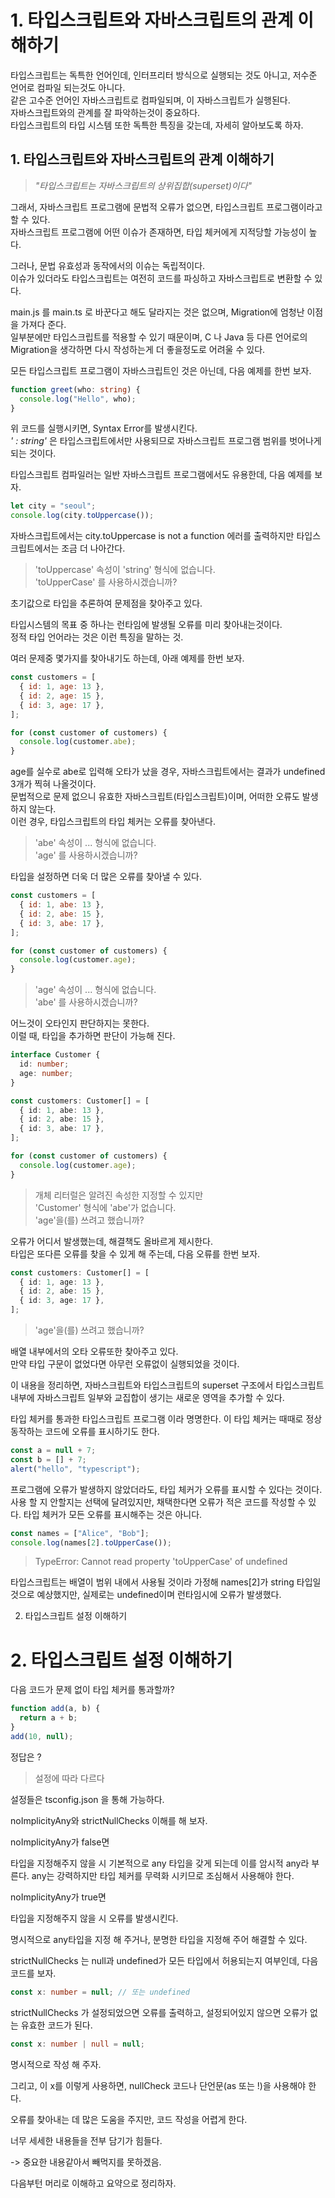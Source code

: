 # 1. 타입스크립트와 자바스크립트의 관계 이해하기

타입스크립트는 독특한 언어인데, 인터프리터 방식으로 실행되는 것도 아니고, 저수준 언어로 컴파일 되는것도 아니다.  
같은 고수준 언어인 자바스크립트로 컴파일되며, 이 자바스크립트가 실행된다.  
자바스크립트와의 관계를 잘 파악하는것이 중요하다.  
타입스크립트의 타입 시스템 또한 독특한 특징을 갖는데, 자세히 알아보도록 하자.

## 1. 타입스크립트와 자바스크립트의 관계 이해하기

> _"타입스크립트는 자바스크립트의 상위집합(superset)이다"_

그래서, 자바스크립트 프로그램에 문법적 오류가 없으면, 타입스크립트 프로그램이라고 할 수 있다.  
자바스크립트 프로그램에 어떤 이슈가 존재하면, 타입 체커에게 지적당할 가능성이 높다.

그러나, 문법 유효성과 동작에서의 이슈는 독립적이다.  
이슈가 있더라도 타입스크립트는 여전히 코드를 파싱하고 자바스크립트로 변환할 수 있다.

main.js 를 main.ts 로 바꾼다고 해도 달라지는 것은 없으며, Migration에 엄청난 이점을 가져다 준다.  
일부분에만 타입스크립트를 적용할 수 있기 때문이며, C 나 Java 등 다른 언어로의 Migration을 생각하면 다시 작성하는게 더 좋을정도로 어려울 수 있다.

모든 타입스크립트 프로그램이 자바스크립트인 것은 아닌데, 다음 예제를 한번 보자.

```typescript
function greet(who: string) {
  console.log("Hello", who);
}
```

위 코드를 실행시키면, Syntax Error를 발생시킨다.  
_' : string'_ 은 타입스크립트에서만 사용되므로 자바스크립트 프로그램 범위를 벗어나게 되는 것이다.

타입스크립트 컴파일러는 일반 자바스크립트 프로그램에서도 유용한데, 다음 예제를 보자.

```javascript
let city = "seoul";
console.log(city.toUppercase());
```

자바스크립트에서는 city.toUppercase is not a function 에러를 출력하지만 타입스크립트에서는 조금 더 나아간다.

> 'toUppercase' 속성이 'string' 형식에 없습니다.  
> 'toUpperCase' 를 사용하시겠습니까?

초기값으로 타입을 추론하여 문제점을 찾아주고 있다.

타입시스템의 목표 중 하나는 런타임에 발생될 오류를 미리 찾아내는것이다.  
정적 타입 언어라는 것은 이런 특징을 말하는 것.

여러 문제중 몇가지를 찾아내기도 하는데, 아래 예제를 한번 보자.

```javascript
const customers = [
  { id: 1, age: 13 },
  { id: 2, age: 15 },
  { id: 3, age: 17 },
];

for (const customer of customers) {
  console.log(customer.abe);
}
```

age를 실수로 abe로 입력해 오타가 났을 경우,
자바스크립트에서는 결과가 undefined 3개가 찍혀 나올것이다.  
문법적으로 문제 없으니 유효한 자바스크립트(타입스크립트)이며, 어떠한 오류도 발생하지 않는다.  
이런 경우, 타입스크립트의 타입 체커는 오류를 찾아낸다.

> 'abe' 속성이 ... 형식에 없습니다.  
> 'age' 를 사용하시겠습니까?

타입을 설정하면 더욱 더 많은 오류를 찾아낼 수 있다.

```javascript
const customers = [
  { id: 1, abe: 13 },
  { id: 2, abe: 15 },
  { id: 3, abe: 17 },
];

for (const customer of customers) {
  console.log(customer.age);
}
```

> 'age' 속성이 ... 형식에 없습니다.  
> 'abe' 를 사용하시겠습니까?

어느것이 오타인지 판단하지는 못한다.  
이럴 때, 타입을 추가하면 판단이 가능해 진다.

```typescript
interface Customer {
  id: number;
  age: number;
}

const customers: Customer[] = [
  { id: 1, abe: 13 },
  { id: 2, abe: 15 },
  { id: 3, abe: 17 },
];

for (const customer of customers) {
  console.log(customer.age);
}
```

> 개체 리터럴은 알려진 속성한 지정할 수 있지만  
> 'Customer' 형식에 'abe'가 없습니다.  
> 'age'을(를) 쓰려고 했습니까?

오류가 어디서 발생했는데, 해결책도 올바르게 제시한다.  
타입은 또다른 오류를 찾을 수 있게 해 주는데, 다음 오류를 한번 보자.

```typescript
const customers: Customer[] = [
  { id: 1, age: 13 },
  { id: 2, abe: 15 },
  { id: 3, age: 17 },
];
```

> 'age'을(를) 쓰려고 했습니까?

배열 내부에서의 오타 오류또한 찾아주고 있다.  
만약 타입 구문이 없었다면 아무런 오류없이 실행되었을 것이다.

이 내용을 정리하면, 자바스크립트와 타입스크립트의 superset 구조에서 타입스크립트 내부에 자바스크립트 일부와 교집합이 생기는 새로운 영역을 추가할 수 있다.

타입 체커를 통과한 타입스크립트 프로그램 이라 명명한다.
이 타입 체커는 때때로 정상 동작하는 코드에 오류를 표시하기도 한다.

```typescript
const a = null + 7;
const b = [] + 7;
alert("hello", "typescript");
```

프로그램에 오류가 발생하지 않았더라도, 타입 체커가 오류를 표시할 수 있다는 것이다.  
사용 할 지 안할지는 선택에 달려있지만, 채택한다면 오류가 적은 코드를 작성할 수 있다.
타입 체커가 모든 오류를 표시해주는 것은 아니다.

```typescript
const names = ["Alice", "Bob"];
console.log(names[2].toUpperCase());
```

> TypeError: Cannot read property 'toUpperCase' of undefined

타입스크립트는 배열이 범위 내에서 사용될 것이라 가정해 names[2]가 string 타입일 것으로 예상했지만, 실제로는 undefined이며 런타임시에 오류가 발생했다.

2. 타입스크립트 설정 이해하기

# 2. 타입스크립트 설정 이해하기

다음 코드가 문제 없이 타입 체커를 통과할까?

```ts
function add(a, b) {
  return a + b;
}
add(10, null);
```

정답은 ?

> 설정에 따라 다르다

설정들은 tsconfig.json 을 통해 가능하다.

noImplicityAny와 strictNullChecks 이해를 해 보자.

noImplicityAny가 false면

타입을 지정해주지 않을 시 기본적으로 any 타입을 갖게 되는데 이를 암시적 any라 부른다. any는 강력하지만 타입 체커를 무력화 시키므로 조심해서 사용해야 한다.

noImplicityAny가 true면

타입을 지정해주지 않을 시 오류를 발생시킨다.

명시적으로 any타입을 지정 해 주거나, 분명한 타입을 지정해 주어 해결할 수 있다.

strictNullChecks 는 null과 undefined가 모든 타입에서 허용되는지 여부인데, 다음 코드를 보자.

```ts
const x: number = null; // 또는 undefined
```

strictNullChecks 가 설정되었으면 오류를 출력하고, 설정되어있지 않으면 오류가 없는 유효한 코드가 된다.

```ts
const x: number | null = null;
```

명시적으로 작성 해 주자.

그리고, 이 x를 이렇게 사용하면, nullCheck 코드나 단언문(as 또는 !)을 사용해야 한다.

오류를 찾아내는 데 많은 도움을 주지만, 코드 작성을 어렵게 한다.

너무 세세한 내용들을 전부 담기가 힘들다.

-> 중요한 내용같아서 빼먹지를 못하겠음.

다음부턴 머리로 이해하고 요약으로 정리하자.
